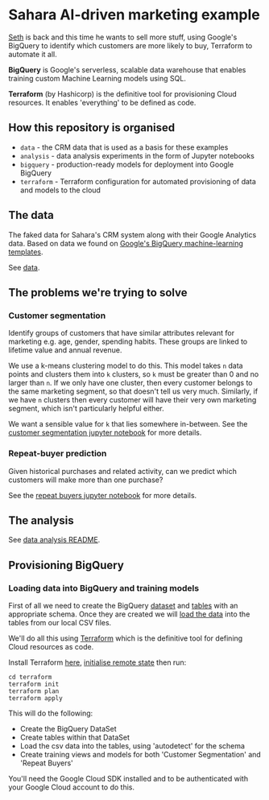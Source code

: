 # Sahara AI-driven marketing example

[Seth](https://medium.com/fuzzylabsai/deploying-ai-in-your-business-3adfd2b33d9e) is back and this time he wants to sell more stuff, using Google's BigQuery to identify which customers are more likely to buy, Terraform to automate it all.

**BigQuery** is Google's serverless, scalable data warehouse that enables training custom Machine Learning models using SQL.

**Terraform** (by Hashicorp) is the definitive tool for provisioning Cloud resources. It enables 'everything' to be defined as code.

## How this repository is organised

* `data` - the CRM data that is used as a basis for these examples
* `analysis` - data analysis experiments in the form of Jupyter notebooks
* `bigquery` - production-ready models for deployment into Google BigQuery
* `terraform` - Terraform configuration for automated provisioning of data and models to the cloud

## The data

The faked data for Sahara's CRM system along with their Google Analytics data. Based on data we found on [Google's BigQuery machine-learning templates](https://github.com/GoogleCloudPlatform/bigquery-ml-templates]).

See [data](data).

## The problems we're trying to solve

### Customer segmentation

Identify groups of customers that have similar attributes relevant for marketing e.g. age, gender, spending habits. These groups are linked to lifetime value and annual revenue.

We use a k-means clustering model to do this. This model takes `n` data points and clusters them into `k` clusters, so `k` must be greater than 0 and no larger than `n`. If we only have one cluster, then every customer belongs to the same marketing segment, so that doesn't tell us very much. Similarly, if we have `n` clusters then every customer will have their very own marketing segment, which isn't particularly helpful either.

We want a sensible value for `k` that lies somewhere in-between. See the [customer segmentation jupyter notebook](analysis/customer-segmentation.ipynb) for more details.

### Repeat-buyer prediction

Given historical purchases and related activity, can we predict which customers will make more than one purchase?

See the [repeat buyers jupyter notebook](analysis/repeat-buyers.ipynb) for more details.

## The analysis

See [data analysis README](analysis/README.md).

## Provisioning BigQuery

### Loading data into BigQuery and training models

First of all we need to create the BigQuery [dataset](https://cloud.google.com/bigquery/docs/datasets) and [tables](https://cloud.google.com/bigquery/docs/tables) with an appropriate schema. Once they are created we will [load the data](https://cloud.google.com/bigquery/docs/loading-data-local) into the tables from our local CSV files.

We'll do all this using [Terraform](https://www.terraform.io/) which is the definitive tool for defining Cloud resources as code.

Install Terraform [here](https://www.terraform.io/downloads.html), [initialise remote state](TERRAFORM_REMOTE_STATE.md) then run:

```
cd terraform
terraform init
terraform plan
terraform apply
```

This will do the following:
  - Create the BigQuery DataSet
  - Create tables within that DataSet
  - Load the csv data into the tables, using 'autodetect' for the schema
  - Create training views and models for both 'Customer Segmentation' and 'Repeat Buyers'

You'll need the Google Cloud SDK installed and to be authenticated with your Google Cloud account to do this.
